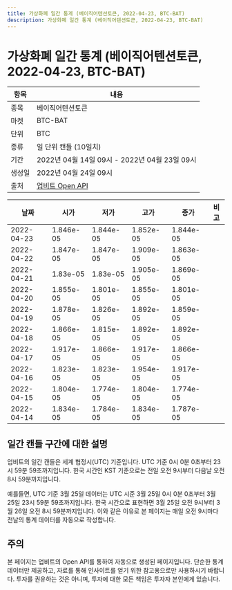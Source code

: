 ```yaml
---
title: 가상화폐 일간 통계 (베이직어텐션토큰, 2022-04-23, BTC-BAT)
description: 가상화폐 일간 통계 (베이직어텐션토큰, 2022-04-23, BTC-BAT)
---
```



가상화폐 일간 통계 (베이직어텐션토큰, 2022-04-23, BTC-BAT)
===

|항목|내용|
|--|--|
|종목|베이직어텐션토큰|
|마켓|BTC-BAT|
|단위|BTC|
|종류|일 단위 캔들 (10일치)|
|기간|2022년 04월 14일 09시 - 2022년 04월 23일 09시|
|생성일|2022년 04월 24일 09시|
|출처|[업비트 Open API](https://docs.upbit.com)|


|날짜|시가|저가|고가|종가|비고|
|--|--|--|--|--|--|
|2022-04-23|1.846e-05|1.844e-05|1.852e-05|1.844e-05|    |
|2022-04-22|1.847e-05|1.847e-05|1.909e-05|1.863e-05|    |
|2022-04-21|1.83e-05|1.83e-05|1.905e-05|1.869e-05|    |
|2022-04-20|1.855e-05|1.801e-05|1.855e-05|1.801e-05|    |
|2022-04-19|1.878e-05|1.826e-05|1.892e-05|1.859e-05|    |
|2022-04-18|1.866e-05|1.815e-05|1.892e-05|1.892e-05|    |
|2022-04-17|1.917e-05|1.866e-05|1.917e-05|1.866e-05|    |
|2022-04-16|1.823e-05|1.823e-05|1.954e-05|1.917e-05|    |
|2022-04-15|1.804e-05|1.774e-05|1.804e-05|1.774e-05|    |
|2022-04-14|1.834e-05|1.784e-05|1.834e-05|1.787e-05|    |


일간 캔들 구간에 대한 설명
---


업비트의 일간 캔들은 세계 협정시(UTC) 기준입니다. 
UTC 기준 0시 0분 0초부터 23시 59분 59초까지입니다. 
한국 시간인 KST 기준으로는 전일 오전 9시부터 다음날 오전 8시 59분까지입니다. 


예를들면, UTC 기준 3월 25일 데이터는 UTC 시준 3월 25일 0시 0분 0초부터 3월 25일 23시 59분 59초까지입니다. 
한국 시간으로 표현하면 3월 25일 오전 9시부터 3월 26일 오전 8시 59분까지입니다. 
이와 같은 이유로 본 페이지는 매일 오전 9시마다 전날의 통계 데이터를 자동으로 작성합니다. 


주의
---


본 페이지는 업비트의 Open API를 통하여 자동으로 생성된 페이지입니다. 
단순한 통계 데이터만 제공하고, 자료를 통해 인사이트를 얻기 위한 참고용으로만 사용하시기 바랍니다. 
투자를 권유하는 것은 아니며, 투자에 대한 모든 책임은 투자자 본인에게 있습니다. 
